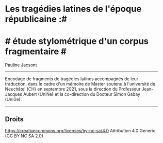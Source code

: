 # Les tragédies latines de l'époque républicaine :# 
# # étude stylométrique d'un corpus fragmentaire # # 

Pauline Jacsont

---

Encodage de fragments de tragédies latines accompagnés de leur traduction, dans le cadre d'un mémoire de Master soutenu à l'université de Neuchâtel (CH} en septembre 2021, sous la direction du Professeur Jean-Jacques Aubert (UniNe) et la co-direction du Docteur Simon Gabay (UniGe). 

---
## Droits
https://creativecommons.org/licenses/by-nc-sa/4.0
Attribution 4.0 Generic (CC BY NC SA 2.0)
